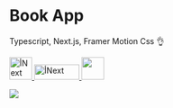 # Book App
Typescript, Next.js, Framer Motion Css 👌

 <a href="https://www.typescriptlang.org/">
    <img
      src="https://cdn.iconscout.com/icon/free/png-256/free-typescript-3521774-2945272.png?f=webp"
      alt="أNext"
      width="40"
      height="40"
    />
  </a>
<a href="https://nextjs.org/" target="_blank" rel="noreferrer">
    <img
      src="https://s30.picofile.com/file/8473042000/nextjs.png"
      alt="أNext"
      width="80"
      height="27"
    />
  </a>
  <a href="https://tailwindcss.com/" target="_blank" rel="noreferrer">
    <img
      src="https://cdn.worldvectorlogo.com/logos/framer-motion.svg"
      width="40"
      height="40"
    />
  </a>
  

![](https://s30.picofile.com/file/8473492018/ppbook.png)

 
